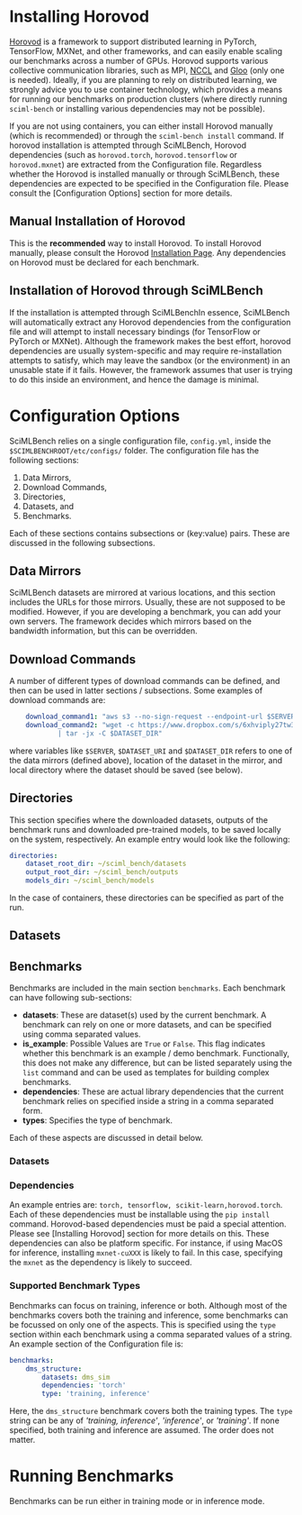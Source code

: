 # Installing Horovod 

[Horovod](https://horovod.ai/) is a framework to support distributed learning in PyTorch, TensorFlow, MXNet, and other frameworks,  and can easily enable scaling our benchmarks across a number of GPUs.  Horovod supports various collective communication libraries, such as MPI,  [NCCL](https://bityl.co/79k6) and [Gloo](https://bityl.co/79kC) (only one is needed). Ideally, if you are planning to rely on distributed learning, we  strongly advice you to use container technology, which provides a means for running our benchmarks on production clusters (where directly running `sciml-bench` or installing various dependencies may not be possible). 

If you are not using containers, you can either install Horovod manually (which is recommended) or through the `sciml-bench install` command. If horovod installation is attempted through SciMLBench, Horovod dependencies (such as `horovod.torch`, `horovod.tensorflow` or `horovod.mxnet`) are extracted from the Configuration file. Regardless whether the Horovod is installed manually or through SciMLBench, these dependencies are expected to be specified in the Configuration file. Please consult the [Configuration Options] section for more details. 

## Manual Installation of Horovod 

This is the **recommended** way to install Horovod. To install Horovod manually, please consult the Horovod [Installation Page](https://bityl.co/79kQ). Any dependencies on Horovod must be declared for each benchmark. 


## Installation of Horovod through SciMLBench 

If the installation is attempted through SciMLBenchIn essence, SciMLBench will automatically extract any Horovod dependencies from the configuration file and will attempt to install necessary bindings (for TensorFlow or PyTorch or  MXNet). Although the framework makes the best effort, horovod dependencies are usually system-specific and may require re-installation attempts to satisfy, which may leave the sandbox (or the environment) in an unusable state if it fails. However, the framework assumes that user is trying to do this inside an environment, and hence the damage is minimal.  

# Configuration Options 

SciMLBench relies on a single configuration file, `config.yml`, inside the `$SCIMLBENCHROOT/etc/configs/` folder. The configuration file has the following sections:

1. Data Mirrors, 
2. Download Commands, 
3. Directories, 
4. Datasets, and 
5. Benchmarks.

Each of these sections contains subsections or (key:value) pairs.  These are discussed in the following subsections.

## Data Mirrors

SciMLBench datasets are mirrored at various locations, and this section includes the URLs for those mirrors. Usually, these are not supposed to be modified. However, if you are developing a benchmark, you can add your own servers. The framework decides which mirrors based on the bandwidth information, but this can be overridden. 

## Download Commands

A number of different types of download commands can be defined, and then can be used in latter sections / subsections. Some examples of download commands are: 

```yaml
    download_command1: "aws s3 --no-sign-request --endpoint-url $SERVER sync $DATASET_URI $DATASET_DIR"
    download_command2: "wget -c https://www.dropbox.com/s/6xhviply27tw3yu/mnist.tar.bz2 -O -
            | tar -jx -C $DATASET_DIR"
```

where variables like `$SERVER`, `$DATASET_URI` and `$DATASET_DIR` refers to one of the data mirrors (defined above), location of the dataset in the mirror, and local directory where the dataset should be saved (see below). 


## Directories 

This section specifies where the downloaded datasets, outputs of the benchmark runs and downloaded pre-trained models, to be saved locally on the system, respectively.  An example entry would look like the following:

```yaml
directories:
    dataset_root_dir: ~/sciml_bench/datasets
    output_root_dir: ~/sciml_bench/outputs
    models_dir: ~/sciml_bench/models
```
In the case of containers, these directories can be specified as part of the run. 

## Datasets 


## Benchmarks 

Benchmarks are included in the main section `benchmarks`. Each benchmark can have following sub-sections:

* **datasets**: These are dataset(s) used by the current benchmark. A benchmark can rely on one or more datasets, and can be specified using comma separated values. 
* **is_example**: Possible Values are `True` or `False`. This flag indicates whether this benchmark is an example / demo benchmark. Functionally, this does not make any  difference, but can be listed separately using the `list` command and can be used as templates for building complex benchmarks. 
* **dependencies**: These are actual library dependencies that the current benchmark relies on specified inside a string in a comma separated form.
* **types**: Specifies the type of benchmark. 

Each of these aspects are discussed in detail below. 

### Datasets 


### Dependencies 

 An example entries are: `torch, tensorflow, scikit-learn,horovod.torch`. Each of these dependencies must be installable using the `pip install` command. Horovod-based dependencies must be paid a special attention. Please see [Installing Horovod] section for more details on this.  These dependencies can also be platform specific. For instance, if using MacOS for inference, installing `mxnet-cuXXX` is likely to fail. In this case, specifying the `mxnet` as the dependency is likely to succeed. 


### Supported Benchmark Types

Benchmarks can focus on training, inference or both. Although most of the benchmarks covers both the training and inference, some benchmarks can be focussed on only one of the aspects. 
This is specified using the `type` section within each benchmark using a comma separated values of a string. An example section of the Configuration file is:

```yaml
benchmarks:
    dms_structure:
        datasets: dms_sim
        dependencies: 'torch'
        type: 'training, inference'
```

Here, the `dms_structure` benchmark covers both the training types. The `type` string can be any of *'training, inference'*, *'inference'*,  or *'training'*. If none specified, both training and inference are assumed. The order does not matter. 


# Running Benchmarks 

Benchmarks can be run either in training mode or in inference mode. 



